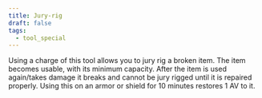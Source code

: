 ```yaml
---
title: Jury-rig
draft: false
tags:
  - tool_special
---
```

Using a charge of this tool allows you to jury rig a broken item. The item becomes usable, with its minimum capacity. After the item is used again/takes damage it breaks and cannot be jury rigged until it is repaired properly. Using this on an armor or shield for 10 minutes restores 1 AV to it.